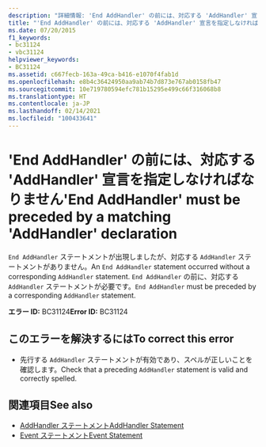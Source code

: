 ```yaml
---
description: "詳細情報: 'End AddHandler' の前には、対応する 'AddHandler' 宣言を指定しなければなりません"
title: "'End AddHandler' の前には、対応する 'AddHandler' 宣言を指定しなければなりません"
ms.date: 07/20/2015
f1_keywords:
- bc31124
- vbc31124
helpviewer_keywords:
- BC31124
ms.assetid: c667fecb-163a-49ca-b416-e1070f4fab1d
ms.openlocfilehash: e8b4c36424950aa9ab74b7d873e767ab0158fb47
ms.sourcegitcommit: 10e719780594efc781b15295e499c66f316068b8
ms.translationtype: HT
ms.contentlocale: ja-JP
ms.lasthandoff: 02/14/2021
ms.locfileid: "100433641"
---
```

# <a name="end-addhandler-must-be-preceded-by-a-matching-addhandler-declaration"></a><span data-ttu-id="d1f78-103">'End AddHandler' の前には、対応する 'AddHandler' 宣言を指定しなければなりません</span><span class="sxs-lookup"><span data-stu-id="d1f78-103">'End AddHandler' must be preceded by a matching 'AddHandler' declaration</span></span>

<span data-ttu-id="d1f78-104">`End AddHandler` ステートメントが出現しましたが、対応する `AddHandler` ステートメントがありません。</span><span class="sxs-lookup"><span data-stu-id="d1f78-104">An `End AddHandler` statement occurred without a corresponding `AddHandler` statement.</span></span> <span data-ttu-id="d1f78-105">`End AddHandler` の前に、対応する `AddHandler` ステートメントが必要です。</span><span class="sxs-lookup"><span data-stu-id="d1f78-105">`End AddHandler` must be preceded by a corresponding `AddHandler` statement.</span></span>  
  
 <span data-ttu-id="d1f78-106">**エラー ID:** BC31124</span><span class="sxs-lookup"><span data-stu-id="d1f78-106">**Error ID:** BC31124</span></span>  
  
## <a name="to-correct-this-error"></a><span data-ttu-id="d1f78-107">このエラーを解決するには</span><span class="sxs-lookup"><span data-stu-id="d1f78-107">To correct this error</span></span>  
  
- <span data-ttu-id="d1f78-108">先行する `AddHandler` ステートメントが有効であり、スペルが正しいことを確認します。</span><span class="sxs-lookup"><span data-stu-id="d1f78-108">Check that a preceding `AddHandler` statement is valid and correctly spelled.</span></span>  
  
## <a name="see-also"></a><span data-ttu-id="d1f78-109">関連項目</span><span class="sxs-lookup"><span data-stu-id="d1f78-109">See also</span></span>

- [<span data-ttu-id="d1f78-110">AddHandler ステートメント</span><span class="sxs-lookup"><span data-stu-id="d1f78-110">AddHandler Statement</span></span>](../language-reference/statements/addhandler-statement.md)
- [<span data-ttu-id="d1f78-111">Event ステートメント</span><span class="sxs-lookup"><span data-stu-id="d1f78-111">Event Statement</span></span>](../language-reference/statements/event-statement.md)
